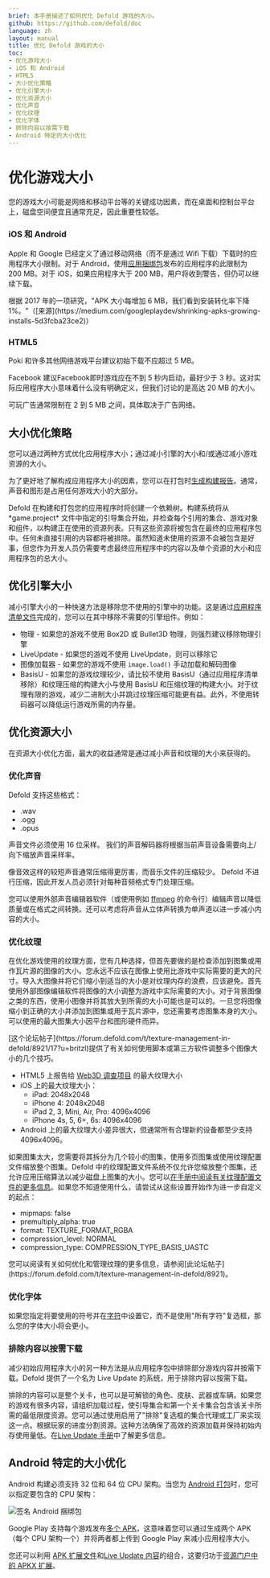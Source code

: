 ```yaml
---
brief: 本手册描述了如何优化 Defold 游戏的大小。
github: https://github.com/defold/doc
language: zh
layout: manual
title: 优化 Defold 游戏的大小
toc:
- 优化游戏大小
- iOS 和 Android
- HTML5
- 大小优化策略
- 优化引擎大小
- 优化资源大小
- 优化声音
- 优化纹理
- 优化字体
- 排除内容以按需下载
- Android 特定的大小优化
---
```


# 优化游戏大小

您的游戏大小可能是网络和移动平台等的关键成功因素，而在桌面和控制台平台上，磁盘空间便宜且通常充足，因此重要性较低。

### iOS 和 Android
Apple 和 Google 已经定义了通过移动网络（而不是通过 Wifi 下载）下载时的应用程序大小限制。对于 Android，使用[应用捆绑包](https://developer.android.com/guide/app-bundle#size_restrictions)发布的应用程序的此限制为 200 MB。对于 iOS，如果应用程序大于 200 MB，用户将收到警告，但仍可以继续下载。

<div class='sidenote' markdown='1'>
根据 2017 年的一项研究，"APK 大小每增加 6 MB，我们看到安装转化率下降 1%。"（[来源](https://medium.com/googleplaydev/shrinking-apks-growing-installs-5d3fcba23ce2)）
</div>

### HTML5
Poki 和许多其他网络游戏平台建议初始下载不应超过 5 MB。

Facebook 建议Facebook即时游戏应在不到 5 秒内启动，最好少于 3 秒。这对实际应用程序大小意味着什么没有明确定义，但我们讨论的是高达 20 MB 的大小。

可玩广告通常限制在 2 到 5 MB 之间，具体取决于广告网络。

## 大小优化策略
您可以通过两种方式优化应用程序大小；通过减小引擎的大小和/或通过减小游戏资源的大小。

为了更好地了解构成应用程序大小的因素，您可以在打包时[生成构建报告](/zh/manuals/bundling/#build-reports)。通常，声音和图形是占用任何游戏大小的大部分。

<div class='important' markdown='1'>
Defold 在构建和打包您的应用程序时将创建一个依赖树。构建系统将从 *game.project* 文件中指定的引导集合开始，并检查每个引用的集合、游戏对象和组件，以构建正在使用的资源列表。只有这些资源将被包含在最终的应用程序包中。任何未直接引用的内容都将被排除。虽然知道未使用的资源不会被包含是好事，但您作为开发人员仍需要考虑最终应用程序中的内容以及单个资源的大小和应用程序包的总大小。
</div>

## 优化引擎大小
减小引擎大小的一种快速方法是移除您不使用的引擎中的功能。这是通过[应用程序清单文件](https://defold.com/zh/manuals/app-manifest/)完成的，您可以在其中移除不需要的引擎组件。例如：

* 物理 - 如果您的游戏不使用 Box2D 或 Bullet3D 物理，则强烈建议移除物理引擎
* LiveUpdate - 如果您的游戏不使用 LiveUpdate，则可以移除它
* 图像加载器 - 如果您的游戏不使用 `image.load()` 手动加载和解码图像
* BasisU - 如果您的游戏纹理较少，请比较不使用 BasisU（通过应用程序清单移除）和纹理压缩的构建大小与使用 BasisU 和压缩纹理的构建大小。对于纹理有限的游戏，减少二进制大小并跳过纹理压缩可能更有益。此外，不使用转码器可以降低运行游戏所需的内存量。

## 优化资源大小
在资源大小优化方面，最大的收益通常是通过减小声音和纹理的大小来获得的。

### 优化声音
Defold 支持这些格式：
* .wav
* .ogg
* .opus

声音文件必须使用 16 位采样。
我们的声音解码器将根据当前声音设备需要向上/向下缩放声音采样率。

像音效这样的较短声音通常压缩得更厉害，而音乐文件的压缩较少。
Defold 不进行压缩，因此开发人员必须针对每种音频格式专门处理压缩。

您可以使用外部声音编辑器软件（或使用例如 [ffmpeg](https://ffmpeg.org) 的命令行）编辑声音以降低质量或在格式之间转换。还可以考虑将声音从立体声转换为单声道以进一步减小内容的大小。

### 优化纹理
在优化游戏使用的纹理方面，您有几种选择，但首先要做的是检查添加到图集或用作瓦片源的图像的大小。您永远不应该在图像上使用比游戏中实际需要的更大的尺寸。导入大图像并将它们缩小到适当的大小是对纹理内存的浪费，应该避免。首先使用外部图像编辑软件将图像的大小调整为游戏中实际需要的大小。对于背景图像之类的东西，使用小图像并将其放大到所需的大小可能也是可以的。一旦您将图像缩小到正确的大小并添加到图集或用于瓦片源中，您还需要考虑图集本身的大小。可以使用的最大图集大小因平台和图形硬件而异。

<div class='sidenote' markdown='1'>
[这个论坛帖子](https://forum.defold.com/t/texture-management-in-defold/8921/17?u=britzl)提供了有关如何使用脚本或第三方软件调整多个图像大小的几个技巧。
</div>

* HTML5 上报告给 [Web3D 调查项目](https://web3dsurvey.com/webgl/parameters/MAX_TEXTURE_SIZE) 的最大纹理大小
* iOS 上的最大纹理大小：
  * iPad: 2048x2048
  * iPhone 4: 2048x2048
  * iPad 2, 3, Mini, Air, Pro: 4096x4096
  * iPhone 4s, 5, 6+, 6s: 4096x4096
* Android 上的最大纹理大小差异很大，但通常所有合理新的设备都至少支持 4096x4096。

如果图集太大，您需要将其拆分为几个较小的图集，使用多页图集或使用纹理配置文件缩放整个图集。Defold 中的纹理配置文件系统不仅允许您缩放整个图集，还允许应用压缩算法以减少磁盘上图集的大小。您可以[在手册中阅读有关纹理配置文件的更多信息](/zh/manuals/texture-profiles/)。如果您不知道使用什么，请尝试从这些设置开始作为进一步自定义的起点：

* mipmaps: false
* premultiply_alpha: true
* format: TEXTURE_FORMAT_RGBA
* compression_level: NORMAL
* compression_type: COMPRESSION_TYPE_BASIS_UASTC

<div class='sidenote' markdown='1'>
您可以阅读有关如何优化和管理纹理的更多信息，请参阅[此论坛帖子](https://forum.defold.com/t/texture-management-in-defold/8921)。
</div>

### 优化字体
如果您指定将要使用的符号并在[字符](/zh/manuals/font/#properties)中设置它，而不是使用"所有字符"复选框，那么您的字体大小将会更小。

### 排除内容以按需下载
减少初始应用程序大小的另一种方法是从应用程序包中排除部分游戏内容并按需下载。Defold 提供了一个名为 Live Update 的系统，用于排除内容以按需下载。

排除的内容可以是整个关卡，也可以是可解锁的角色、皮肤、武器或车辆。如果您的游戏有很多内容，请组织加载过程，使引导集合和第一个关卡集合包含该关卡所需的最低限度资源。您可以通过使用启用了"排除"复选框的集合代理或工厂来实现这一点。根据玩家的进度分割资源。这种方法确保了高效的资源加载并保持初始内存使用量低。在[Live Update 手册](/zh/manuals/live-update/)中了解更多信息。

## Android 特定的大小优化
Android 构建必须支持 32 位和 64 位 CPU 架构。当您为 [Android 打包](/zh/manuals/android)时，您可以指定要包含的 CPU 架构：

![签名 Android 捆绑包](/manuals/images/android/sign_bundle.png)

Google Play 支持每个游戏发布[多个 APK](https://developer.android.com/google/play/publishing/multiple-apks)，这意味着您可以通过生成两个 APK（每个 CPU 架构一个）并将两者都上传到 Google Play 来减小应用程序大小。

您还可以利用 [APK 扩展文件](https://developer.android.com/google/play/expansion-files)和[Live Update 内容](/zh/manuals/live-update)的组合，这要归功于[资源门户中的 APKX 扩展](https://defold.com/assets/apkx/)。